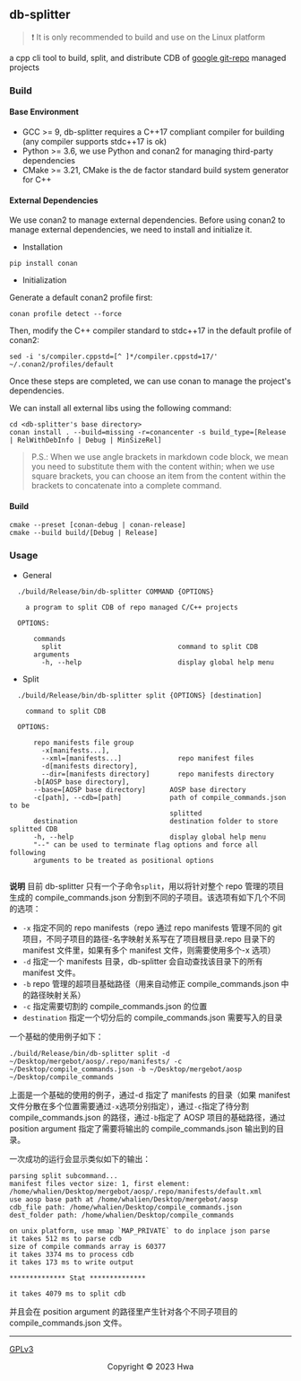 ## db-splitter

> :exclamation: It is only recommended to build and use on the Linux platform

a cpp cli tool to build, split, and distribute CDB of [google git-repo](https://gerrit.googlesource.com/git-repo) managed projects

### Build

#### Base Environment

-   GCC >= 9, db-splitter requires a C++17 compliant compiler for building (any compiler supports stdc++17 is ok)
-   Python >= 3.6, we use Python and conan2 for managing third-party dependencies
-   CMake >= 3.21, CMake is the de factor standard build system generator for C++

#### External Dependencies

We use conan2 to manage external dependencies. Before using conan2 to manage external dependencies, we need to install and initialize it.

-   Installation

```shell
pip install conan
```

-   Initialization

Generate a default conan2 profile first:

```shell
conan profile detect --force
```

Then, modify the C++ compiler standard to stdc++17 in the default profile of conan2:

```shell
sed -i 's/compiler.cppstd=[^ ]*/compiler.cppstd=17/' ~/.conan2/profiles/default
```

Once these steps are completed, we can use conan to manage the project's dependencies.

We can install all external libs using the following command:

```shell
cd <db-splitter's base directory>
conan install . --build=missing -r=conancenter -s build_type=[Release | RelWithDebInfo | Debug | MinSizeRel]
```

> P.S.: When we use angle brackets in markdown code block, we mean you need to substitute them with the content within; when we use square brackets, you can choose an item from the content within the brackets to concatenate into a complete command.

#### Build

```shell
cmake --preset [conan-debug | conan-release]
cmake --build build/[Debug | Release]
```

### Usage

-   General

```shell
  ./build/Release/bin/db-splitter COMMAND {OPTIONS}

    a program to split CDB of repo managed C/C++ projects

  OPTIONS:

      commands
        split                             command to split CDB
      arguments
        -h, --help                        display global help menu
```

-   Split

```shell
  ./build/Release/bin/db-splitter split {OPTIONS} [destination]

    command to split CDB

  OPTIONS:

      repo manifests file group
        -x[manifests...],
        --xml=[manifests...]              repo manifest files
        -d[manifests directory],
        --dir=[manifests directory]       repo manifests directory
      -b[AOSP base directory],
      --base=[AOSP base directory]      AOSP base directory
      -c[path], --cdb=[path]            path of compile_commands.json to be
                                        splitted
      destination                       destination folder to store splitted CDB
      -h, --help                        display global help menu
      "--" can be used to terminate flag options and force all following
      arguments to be treated as positional options


```

**说明**
目前 db-splitter 只有一个子命令`split`，用以将针对整个 repo 管理的项目生成的 compile_commands.json 分割到不同的子项目。该选项有如下几个不同的选项：

-   `-x` 指定不同的 repo manifests（repo 通过 repo manifests 管理不同的 git 项目，不同子项目的路径-名字映射关系写在了项目根目录.repo 目录下的 manifest 文件里，如果有多个 manifest 文件，则需要使用多个-x 选项）
-   `-d` 指定一个 manifests 目录，db-splitter 会自动查找该目录下的所有 manifest 文件。
-   `-b` repo 管理的超项目基础路径（用来自动修正 compile_commands.json 中的路径映射关系）
-   `-c` 指定需要切割的 compile_commands.json 的位置
-   `destination` 指定一个切分后的 compile_commands.json 需要写入的目录

一个基础的使用例子如下：

```shell
./build/Release/bin/db-splitter split -d ~/Desktop/mergebot/aosp/.repo/manifests/ -c ~/Desktop/compile_commands.json -b ~/Desktop/mergebot/aosp  ~/Desktop/compile_commands
```

上面是一个基础的使用的例子，通过-d 指定了 manifests 的目录（如果 manifest 文件分散在多个位置需要通过`-x`选项分别指定），通过`-c`指定了待分割 compile_commands.json 的路径，通过`-b`指定了 AOSP 项目的基础路径，通过 position argument 指定了需要将输出的 compile_commands.json 输出到的目录。

一次成功的运行会显示类似如下的输出：

```shell
parsing split subcommand...
manifest files vector size: 1, first element: /home/whalien/Desktop/mergebot/aosp/.repo/manifests/default.xml
use aosp base path at /home/whalien/Desktop/mergebot/aosp
cdb_file path: /home/whalien/Desktop/compile_commands.json
dest_folder path: /home/whalien/Desktop/compile_commands

on unix platform, use mmap `MAP_PRIVATE` to do inplace json parse
it takes 512 ms to parse cdb
size of compile commands array is 60377
it takes 3374 ms to process cdb
it takes 173 ms to write output

************** Stat **************

it takes 4079 ms to split cdb
```

并且会在 position argument 的路径里产生针对各个不同子项目的 compile_commands.json 文件。

---

[GPLv3](LICENSE)

<center>Copyright © 2023 Hwa</center>
